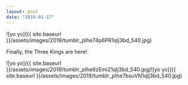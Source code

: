 ```yaml
---
layout: post
date: "2019-01-17"
---
```


![yo yo]({{ site.baseurl }}/assets/images/2019/tumblr_plhe74p6PR1qlj3bd_540.jpg)

Finally, the Three Kings are here!

![yo yo]({{ site.baseurl }}/assets/images/2019/tumblr_plhe6zEmi21qlj3bd_540.jpg)![yo yo]({{ site.baseurl }}/assets/images/2019/tumblr_plhe7bsuVN1qlj3bd_540.jpg)
